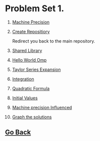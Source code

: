 # Problem Set 1.

1. [Machine Precision](https://github.com/Alekoll/Math4610/tree/master/Homework/HW_Set_1/Problem_1)

1. [Create Repositiory](https://github.com/Alekoll/Math4610)
   
   Redirect you back to the main repository.

1. [Shared Library](https://github.com/Alekoll/Math4610/tree/master/Homework/HW_Set_1/Problem_3/hw1_prob3)

1. [Hello World Omp]()

1. [Taylor Series Expansion]()

1. [Integration]()

1. [Quadratic Formula]()

1. [Initial Values]()

1. [Machine precision Influenced]()

1. [Graph the solutions]()

## [Go Back](https://github.com/Alekoll/Math4610)


